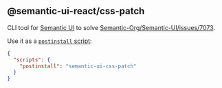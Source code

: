 ## @semantic-ui-react/css-patch

CLI tool for [Semantic UI][1] to solve [Semantic-Org/Semantic-UI/issues/7073][2].

Use it as a [`postinstall` script][3]:

```json
{
  "scripts": {
    "postinstall": "semantic-ui-css-patch"
  }
}
```

[1]: https://react.semantic-ui.com/
[2]: https://github.com/Semantic-Org/Semantic-UI/issues/7073
[3]: https://docs.npmjs.com/cli/v8/using-npm/scripts
